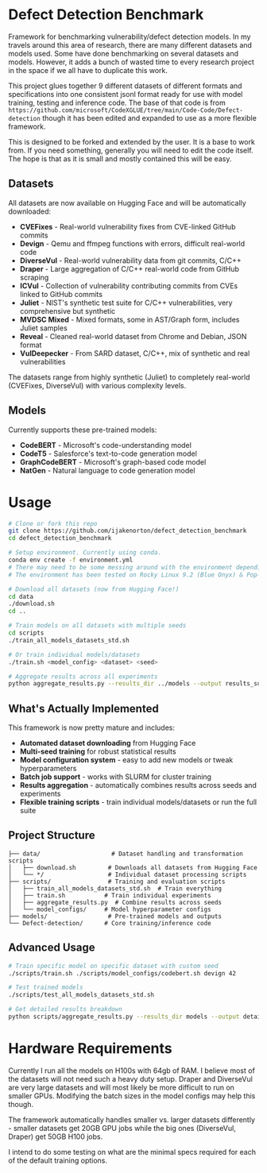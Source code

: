 # Defect Detection Benchmark

Framework for benchmarking vulnerability/defect detection models. In my travels around this area of research, there are many different datasets and models used. Some have done benchmarking on several datasets and models. However, it adds a bunch of wasted time to every research project in the space if we all have to duplicate this work.

This project glues together 9 different datasets of different formats and specifications into one consistent jsonl format ready for use with model training, testing and inference code. The base of that code is from `https://github.com/microsoft/CodeXGLUE/tree/main/Code-Code/Defect-detection` though it has been edited and expanded to use as a more flexible framework.

This is designed to be forked and extended by the user. It is a base to work from. If you need something, generally you will need to edit the code itself. The hope is that as it is small and mostly contained this will be easy.

## Datasets

All datasets are now available on Hugging Face and will be automatically downloaded:

- **CVEFixes** - Real-world vulnerability fixes from CVE-linked GitHub commits
- **Devign** - Qemu and ffmpeg functions with errors, difficult real-world code
- **DiverseVul** - Real-world vulnerability data from git commits, C/C++
- **Draper** - Large aggregation of C/C++ real-world code from GitHub scraping
- **ICVul** - Collection of vulnerability contributing commits from CVEs linked to GitHub commits
- **Juliet** - NIST's synthetic test suite for C/C++ vulnerabilities, very comprehensive but synthetic
- **MVDSC Mixed** - Mixed formats, some in AST/Graph form, includes Juliet samples
- **Reveal** - Cleaned real-world dataset from Chrome and Debian, JSON format
- **VulDeepecker** - From SARD dataset, C/C++, mix of synthetic and real vulnerabilities

The datasets range from highly synthetic (Juliet) to completely real-world (CVEFixes, DiverseVul) with various complexity levels.

## Models

Currently supports these pre-trained models:
- **CodeBERT** - Microsoft's code-understanding model
- **CodeT5** - Salesforce's text-to-code generation model
- **GraphCodeBERT** - Microsoft's graph-based code model
- **NatGen** - Natural language to code generation model

# Usage

```bash
# Clone or fork this repo
git clone https://github.com/ijakenorton/defect_detection_benchmark
cd defect_detection_benchmark

# Setup environment. Currently using conda.
conda env create -f environment.yml
# There may need to be some messing around with the environment depending on versions.
# The environment has been tested on Rocky Linux 9.2 (Blue Onyx) & Pop-os

# Download all datasets (now from Hugging Face!)
cd data
./download.sh
cd ..

# Train models on all datasets with multiple seeds
cd scripts
./train_all_models_datasets_std.sh

# Or train individual models/datasets
./train.sh <model_config> <dataset> <seed>

# Aggregate results across all experiments
python aggregate_results.py --results_dir ../models --output results_summary.csv
```

## What's Actually Implemented

This framework is now pretty mature and includes:

- **Automated dataset downloading** from Hugging Face
- **Multi-seed training** for robust statistical results
- **Model configuration system** - easy to add new models or tweak hyperparameters
- **Batch job support** - works with SLURM for cluster training
- **Results aggregation** - automatically combines results across seeds and experiments
- **Flexible training scripts** - train individual models/datasets or run the full suite

## Project Structure

```
├── data/                    # Dataset handling and transformation scripts
│   ├── download.sh         # Downloads all datasets from Hugging Face
│   └── */                  # Individual dataset processing scripts
├── scripts/                # Training and evaluation scripts
│   ├── train_all_models_datasets_std.sh  # Train everything
│   ├── train.sh           # Train individual experiments
│   ├── aggregate_results.py  # Combine results across seeds
│   └── model_configs/     # Model hyperparameter configs
├── models/                 # Pre-trained models and outputs
└── Defect-detection/      # Core training/inference code
```

## Advanced Usage

```bash
# Train specific model on specific dataset with custom seed
./scripts/train.sh ./scripts/model_configs/codebert.sh devign 42

# Test trained models
./scripts/test_all_models_datasets_std.sh

# Get detailed results breakdown
python scripts/aggregate_results.py --results_dir models --output detailed_results.csv
```

# Hardware Requirements

Currently I run all the models on H100s with 64gb of RAM. I believe most of the datasets will not need such a heavy duty setup. Draper and DiverseVul are very large datasets and will most likely be more difficult to run on smaller GPUs. Modifying the batch sizes in the model configs may help this though.

The framework automatically handles smaller vs. larger datasets differently - smaller datasets get 20GB GPU jobs while the big ones (DiverseVul, Draper) get 50GB H100 jobs.

I intend to do some testing on what are the minimal specs required for each of the default training options.

